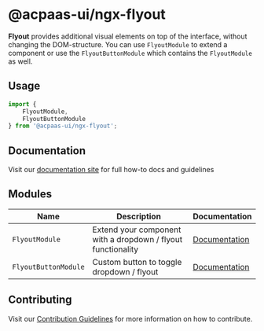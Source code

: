 # @acpaas-ui/ngx-flyout

**Flyout** provides additional visual elements on top of the interface, without changing the DOM-structure.
You can use `FlyoutModule` to extend a component or use the `FlyoutButtonModule` which contains the `FlyoutModule` as well.

## Usage

```typescript
import {
    FlyoutModule,
    FlyoutButtonModule
} from '@acpaas-ui/ngx-flyout';
```

## Documentation

Visit our [documentation site](https://acpaas-ui.digipolis.be/) for full how-to docs and guidelines

## Modules

| Name         | Description | Documentation |
| -----------  | ------ | -------------------------- |
| `FlyoutModule` | Extend your component with a dropdown / flyout functionality | [Documentation](src/lib/flyout/README.md) |
| `FlyoutButtonModule` | Custom button to toggle dropdown / flyout  | [Documentation](src/lib/flyout-button/README.md) |

## Contributing

Visit our [Contribution Guidelines](../../CONTRIBUTING.md) for more information on how to contribute.
